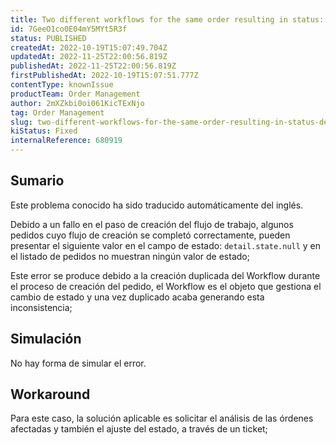 ```yaml
---
title: Two different workflows for the same order resulting in status: detail.state.null
id: 7GeeO1co0E04mY5MYt5R3f
status: PUBLISHED
createdAt: 2022-10-19T15:07:49.704Z
updatedAt: 2022-11-25T22:00:56.819Z
publishedAt: 2022-11-25T22:00:56.819Z
firstPublishedAt: 2022-10-19T15:07:51.777Z
contentType: knownIssue
productTeam: Order Management
author: 2mXZkbi0oi061KicTExNjo
tag: Order Management
slug: two-different-workflows-for-the-same-order-resulting-in-status-detailstatenull
kiStatus: Fixed
internalReference: 680919
---
```


## Sumario

<div class="alert alert-info">
  <p>Este problema conocido ha sido traducido automáticamente del inglés.</p>
</div>


Debido a un fallo en el paso de creación del flujo de trabajo, algunos pedidos cuyo flujo de creación se completó correctamente, pueden presentar el siguiente valor en el campo de estado: `detail.state.null` y en el listado de pedidos no muestran ningún valor de estado;

Este error se produce debido a la creación duplicada del Workflow durante el proceso de creación del pedido, el Workflow es el objeto que gestiona el cambio de estado y una vez duplicado acaba generando esta inconsistencia;



## Simulación


No hay forma de simular el error.




## Workaround


Para este caso, la solución aplicable es solicitar el análisis de las órdenes afectadas y también el ajuste del estado, a través de un ticket;

